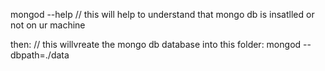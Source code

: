 

mongod --help
// this will help to understand that mongo db is insatlled or not on ur machine



then:
// this willvreate the mongo db database into this folder:
mongod --dbpath=./data